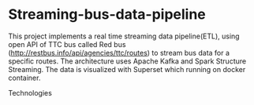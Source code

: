 # Streaming-bus-data-pipeline
This project implements a real time streaming data pipeline(ETL), using open API of TTC bus called Red bus (http://restbus.info/api/agencies/ttc/routes) to stream bus data for a specific routes. The architecture uses Apache Kafka and Spark Structure Streaming. The data is visualized with Superset which running on docker container.

Technologies

